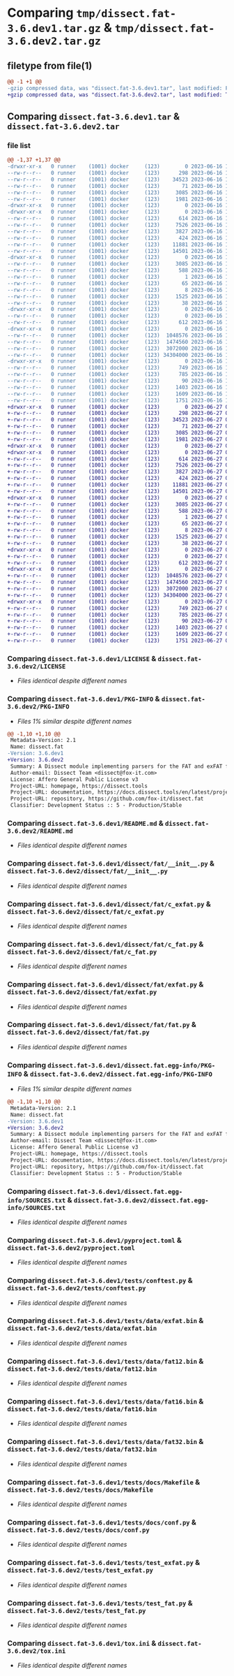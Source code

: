 # Comparing `tmp/dissect.fat-3.6.dev1.tar.gz` & `tmp/dissect.fat-3.6.dev2.tar.gz`

## filetype from file(1)

```diff
@@ -1 +1 @@
-gzip compressed data, was "dissect.fat-3.6.dev1.tar", last modified: Fri Jun 16 12:49:54 2023, max compression
+gzip compressed data, was "dissect.fat-3.6.dev2.tar", last modified: Tue Jun 27 07:49:12 2023, max compression
```

## Comparing `dissect.fat-3.6.dev1.tar` & `dissect.fat-3.6.dev2.tar`

### file list

```diff
@@ -1,37 +1,37 @@
-drwxr-xr-x   0 runner    (1001) docker     (123)        0 2023-06-16 12:49:54.508628 dissect.fat-3.6.dev1/
--rw-r--r--   0 runner    (1001) docker     (123)      298 2023-06-16 12:49:36.000000 dissect.fat-3.6.dev1/COPYRIGHT
--rw-r--r--   0 runner    (1001) docker     (123)    34523 2023-06-16 12:49:36.000000 dissect.fat-3.6.dev1/LICENSE
--rw-r--r--   0 runner    (1001) docker     (123)       71 2023-06-16 12:49:36.000000 dissect.fat-3.6.dev1/MANIFEST.in
--rw-r--r--   0 runner    (1001) docker     (123)     3085 2023-06-16 12:49:54.508628 dissect.fat-3.6.dev1/PKG-INFO
--rw-r--r--   0 runner    (1001) docker     (123)     1981 2023-06-16 12:49:36.000000 dissect.fat-3.6.dev1/README.md
-drwxr-xr-x   0 runner    (1001) docker     (123)        0 2023-06-16 12:49:54.432628 dissect.fat-3.6.dev1/dissect/
-drwxr-xr-x   0 runner    (1001) docker     (123)        0 2023-06-16 12:49:54.440628 dissect.fat-3.6.dev1/dissect/fat/
--rw-r--r--   0 runner    (1001) docker     (123)      614 2023-06-16 12:49:36.000000 dissect.fat-3.6.dev1/dissect/fat/__init__.py
--rw-r--r--   0 runner    (1001) docker     (123)     7526 2023-06-16 12:49:36.000000 dissect.fat-3.6.dev1/dissect/fat/c_exfat.py
--rw-r--r--   0 runner    (1001) docker     (123)     3827 2023-06-16 12:49:36.000000 dissect.fat-3.6.dev1/dissect/fat/c_fat.py
--rw-r--r--   0 runner    (1001) docker     (123)      424 2023-06-16 12:49:36.000000 dissect.fat-3.6.dev1/dissect/fat/exceptions.py
--rw-r--r--   0 runner    (1001) docker     (123)    11881 2023-06-16 12:49:36.000000 dissect.fat-3.6.dev1/dissect/fat/exfat.py
--rw-r--r--   0 runner    (1001) docker     (123)    14501 2023-06-16 12:49:36.000000 dissect.fat-3.6.dev1/dissect/fat/fat.py
-drwxr-xr-x   0 runner    (1001) docker     (123)        0 2023-06-16 12:49:54.436628 dissect.fat-3.6.dev1/dissect.fat.egg-info/
--rw-r--r--   0 runner    (1001) docker     (123)     3085 2023-06-16 12:49:54.000000 dissect.fat-3.6.dev1/dissect.fat.egg-info/PKG-INFO
--rw-r--r--   0 runner    (1001) docker     (123)      588 2023-06-16 12:49:54.000000 dissect.fat-3.6.dev1/dissect.fat.egg-info/SOURCES.txt
--rw-r--r--   0 runner    (1001) docker     (123)        1 2023-06-16 12:49:54.000000 dissect.fat-3.6.dev1/dissect.fat.egg-info/dependency_links.txt
--rw-r--r--   0 runner    (1001) docker     (123)       65 2023-06-16 12:49:54.000000 dissect.fat-3.6.dev1/dissect.fat.egg-info/requires.txt
--rw-r--r--   0 runner    (1001) docker     (123)        8 2023-06-16 12:49:54.000000 dissect.fat-3.6.dev1/dissect.fat.egg-info/top_level.txt
--rw-r--r--   0 runner    (1001) docker     (123)     1525 2023-06-16 12:49:41.000000 dissect.fat-3.6.dev1/pyproject.toml
--rw-r--r--   0 runner    (1001) docker     (123)       38 2023-06-16 12:49:54.508628 dissect.fat-3.6.dev1/setup.cfg
-drwxr-xr-x   0 runner    (1001) docker     (123)        0 2023-06-16 12:49:54.444628 dissect.fat-3.6.dev1/tests/
--rw-r--r--   0 runner    (1001) docker     (123)        0 2023-06-16 12:49:36.000000 dissect.fat-3.6.dev1/tests/__init__.py
--rw-r--r--   0 runner    (1001) docker     (123)      612 2023-06-16 12:49:36.000000 dissect.fat-3.6.dev1/tests/conftest.py
-drwxr-xr-x   0 runner    (1001) docker     (123)        0 2023-06-16 12:49:54.452628 dissect.fat-3.6.dev1/tests/data/
--rw-r--r--   0 runner    (1001) docker     (123)  1048576 2023-06-16 12:49:36.000000 dissect.fat-3.6.dev1/tests/data/exfat.bin
--rw-r--r--   0 runner    (1001) docker     (123)  1474560 2023-06-16 12:49:36.000000 dissect.fat-3.6.dev1/tests/data/fat12.bin
--rw-r--r--   0 runner    (1001) docker     (123)  3072000 2023-06-16 12:49:36.000000 dissect.fat-3.6.dev1/tests/data/fat16.bin
--rw-r--r--   0 runner    (1001) docker     (123) 34304000 2023-06-16 12:49:36.000000 dissect.fat-3.6.dev1/tests/data/fat32.bin
-drwxr-xr-x   0 runner    (1001) docker     (123)        0 2023-06-16 12:49:54.508628 dissect.fat-3.6.dev1/tests/docs/
--rw-r--r--   0 runner    (1001) docker     (123)      749 2023-06-16 12:49:36.000000 dissect.fat-3.6.dev1/tests/docs/Makefile
--rw-r--r--   0 runner    (1001) docker     (123)      785 2023-06-16 12:49:36.000000 dissect.fat-3.6.dev1/tests/docs/conf.py
--rw-r--r--   0 runner    (1001) docker     (123)       90 2023-06-16 12:49:36.000000 dissect.fat-3.6.dev1/tests/docs/index.rst
--rw-r--r--   0 runner    (1001) docker     (123)     1403 2023-06-16 12:49:36.000000 dissect.fat-3.6.dev1/tests/test_exfat.py
--rw-r--r--   0 runner    (1001) docker     (123)     1609 2023-06-16 12:49:36.000000 dissect.fat-3.6.dev1/tests/test_fat.py
--rw-r--r--   0 runner    (1001) docker     (123)     1751 2023-06-16 12:49:36.000000 dissect.fat-3.6.dev1/tox.ini
+drwxr-xr-x   0 runner    (1001) docker     (123)        0 2023-06-27 07:49:12.795500 dissect.fat-3.6.dev2/
+-rw-r--r--   0 runner    (1001) docker     (123)      298 2023-06-27 07:48:50.000000 dissect.fat-3.6.dev2/COPYRIGHT
+-rw-r--r--   0 runner    (1001) docker     (123)    34523 2023-06-27 07:48:50.000000 dissect.fat-3.6.dev2/LICENSE
+-rw-r--r--   0 runner    (1001) docker     (123)       71 2023-06-27 07:48:50.000000 dissect.fat-3.6.dev2/MANIFEST.in
+-rw-r--r--   0 runner    (1001) docker     (123)     3085 2023-06-27 07:49:12.795500 dissect.fat-3.6.dev2/PKG-INFO
+-rw-r--r--   0 runner    (1001) docker     (123)     1981 2023-06-27 07:48:50.000000 dissect.fat-3.6.dev2/README.md
+drwxr-xr-x   0 runner    (1001) docker     (123)        0 2023-06-27 07:49:12.743500 dissect.fat-3.6.dev2/dissect/
+drwxr-xr-x   0 runner    (1001) docker     (123)        0 2023-06-27 07:49:12.747500 dissect.fat-3.6.dev2/dissect/fat/
+-rw-r--r--   0 runner    (1001) docker     (123)      614 2023-06-27 07:48:50.000000 dissect.fat-3.6.dev2/dissect/fat/__init__.py
+-rw-r--r--   0 runner    (1001) docker     (123)     7526 2023-06-27 07:48:50.000000 dissect.fat-3.6.dev2/dissect/fat/c_exfat.py
+-rw-r--r--   0 runner    (1001) docker     (123)     3827 2023-06-27 07:48:50.000000 dissect.fat-3.6.dev2/dissect/fat/c_fat.py
+-rw-r--r--   0 runner    (1001) docker     (123)      424 2023-06-27 07:48:50.000000 dissect.fat-3.6.dev2/dissect/fat/exceptions.py
+-rw-r--r--   0 runner    (1001) docker     (123)    11881 2023-06-27 07:48:50.000000 dissect.fat-3.6.dev2/dissect/fat/exfat.py
+-rw-r--r--   0 runner    (1001) docker     (123)    14501 2023-06-27 07:48:50.000000 dissect.fat-3.6.dev2/dissect/fat/fat.py
+drwxr-xr-x   0 runner    (1001) docker     (123)        0 2023-06-27 07:49:12.747500 dissect.fat-3.6.dev2/dissect.fat.egg-info/
+-rw-r--r--   0 runner    (1001) docker     (123)     3085 2023-06-27 07:49:12.000000 dissect.fat-3.6.dev2/dissect.fat.egg-info/PKG-INFO
+-rw-r--r--   0 runner    (1001) docker     (123)      588 2023-06-27 07:49:12.000000 dissect.fat-3.6.dev2/dissect.fat.egg-info/SOURCES.txt
+-rw-r--r--   0 runner    (1001) docker     (123)        1 2023-06-27 07:49:12.000000 dissect.fat-3.6.dev2/dissect.fat.egg-info/dependency_links.txt
+-rw-r--r--   0 runner    (1001) docker     (123)       65 2023-06-27 07:49:12.000000 dissect.fat-3.6.dev2/dissect.fat.egg-info/requires.txt
+-rw-r--r--   0 runner    (1001) docker     (123)        8 2023-06-27 07:49:12.000000 dissect.fat-3.6.dev2/dissect.fat.egg-info/top_level.txt
+-rw-r--r--   0 runner    (1001) docker     (123)     1525 2023-06-27 07:48:59.000000 dissect.fat-3.6.dev2/pyproject.toml
+-rw-r--r--   0 runner    (1001) docker     (123)       38 2023-06-27 07:49:12.795500 dissect.fat-3.6.dev2/setup.cfg
+drwxr-xr-x   0 runner    (1001) docker     (123)        0 2023-06-27 07:49:12.747500 dissect.fat-3.6.dev2/tests/
+-rw-r--r--   0 runner    (1001) docker     (123)        0 2023-06-27 07:48:50.000000 dissect.fat-3.6.dev2/tests/__init__.py
+-rw-r--r--   0 runner    (1001) docker     (123)      612 2023-06-27 07:48:50.000000 dissect.fat-3.6.dev2/tests/conftest.py
+drwxr-xr-x   0 runner    (1001) docker     (123)        0 2023-06-27 07:49:12.755500 dissect.fat-3.6.dev2/tests/data/
+-rw-r--r--   0 runner    (1001) docker     (123)  1048576 2023-06-27 07:48:50.000000 dissect.fat-3.6.dev2/tests/data/exfat.bin
+-rw-r--r--   0 runner    (1001) docker     (123)  1474560 2023-06-27 07:48:50.000000 dissect.fat-3.6.dev2/tests/data/fat12.bin
+-rw-r--r--   0 runner    (1001) docker     (123)  3072000 2023-06-27 07:48:50.000000 dissect.fat-3.6.dev2/tests/data/fat16.bin
+-rw-r--r--   0 runner    (1001) docker     (123) 34304000 2023-06-27 07:48:50.000000 dissect.fat-3.6.dev2/tests/data/fat32.bin
+drwxr-xr-x   0 runner    (1001) docker     (123)        0 2023-06-27 07:49:12.791500 dissect.fat-3.6.dev2/tests/docs/
+-rw-r--r--   0 runner    (1001) docker     (123)      749 2023-06-27 07:48:50.000000 dissect.fat-3.6.dev2/tests/docs/Makefile
+-rw-r--r--   0 runner    (1001) docker     (123)      785 2023-06-27 07:48:50.000000 dissect.fat-3.6.dev2/tests/docs/conf.py
+-rw-r--r--   0 runner    (1001) docker     (123)       90 2023-06-27 07:48:50.000000 dissect.fat-3.6.dev2/tests/docs/index.rst
+-rw-r--r--   0 runner    (1001) docker     (123)     1403 2023-06-27 07:48:50.000000 dissect.fat-3.6.dev2/tests/test_exfat.py
+-rw-r--r--   0 runner    (1001) docker     (123)     1609 2023-06-27 07:48:50.000000 dissect.fat-3.6.dev2/tests/test_fat.py
+-rw-r--r--   0 runner    (1001) docker     (123)     1751 2023-06-27 07:48:50.000000 dissect.fat-3.6.dev2/tox.ini
```

### Comparing `dissect.fat-3.6.dev1/LICENSE` & `dissect.fat-3.6.dev2/LICENSE`

 * *Files identical despite different names*

### Comparing `dissect.fat-3.6.dev1/PKG-INFO` & `dissect.fat-3.6.dev2/PKG-INFO`

 * *Files 1% similar despite different names*

```diff
@@ -1,10 +1,10 @@
 Metadata-Version: 2.1
 Name: dissect.fat
-Version: 3.6.dev1
+Version: 3.6.dev2
 Summary: A Dissect module implementing parsers for the FAT and exFAT file systems, commonly used on flash memory based storage devices and UEFI partitions
 Author-email: Dissect Team <dissect@fox-it.com>
 License: Affero General Public License v3
 Project-URL: homepage, https://dissect.tools
 Project-URL: documentation, https://docs.dissect.tools/en/latest/projects/dissect.fat
 Project-URL: repository, https://github.com/fox-it/dissect.fat
 Classifier: Development Status :: 5 - Production/Stable
```

### Comparing `dissect.fat-3.6.dev1/README.md` & `dissect.fat-3.6.dev2/README.md`

 * *Files identical despite different names*

### Comparing `dissect.fat-3.6.dev1/dissect/fat/__init__.py` & `dissect.fat-3.6.dev2/dissect/fat/__init__.py`

 * *Files identical despite different names*

### Comparing `dissect.fat-3.6.dev1/dissect/fat/c_exfat.py` & `dissect.fat-3.6.dev2/dissect/fat/c_exfat.py`

 * *Files identical despite different names*

### Comparing `dissect.fat-3.6.dev1/dissect/fat/c_fat.py` & `dissect.fat-3.6.dev2/dissect/fat/c_fat.py`

 * *Files identical despite different names*

### Comparing `dissect.fat-3.6.dev1/dissect/fat/exfat.py` & `dissect.fat-3.6.dev2/dissect/fat/exfat.py`

 * *Files identical despite different names*

### Comparing `dissect.fat-3.6.dev1/dissect/fat/fat.py` & `dissect.fat-3.6.dev2/dissect/fat/fat.py`

 * *Files identical despite different names*

### Comparing `dissect.fat-3.6.dev1/dissect.fat.egg-info/PKG-INFO` & `dissect.fat-3.6.dev2/dissect.fat.egg-info/PKG-INFO`

 * *Files 1% similar despite different names*

```diff
@@ -1,10 +1,10 @@
 Metadata-Version: 2.1
 Name: dissect.fat
-Version: 3.6.dev1
+Version: 3.6.dev2
 Summary: A Dissect module implementing parsers for the FAT and exFAT file systems, commonly used on flash memory based storage devices and UEFI partitions
 Author-email: Dissect Team <dissect@fox-it.com>
 License: Affero General Public License v3
 Project-URL: homepage, https://dissect.tools
 Project-URL: documentation, https://docs.dissect.tools/en/latest/projects/dissect.fat
 Project-URL: repository, https://github.com/fox-it/dissect.fat
 Classifier: Development Status :: 5 - Production/Stable
```

### Comparing `dissect.fat-3.6.dev1/dissect.fat.egg-info/SOURCES.txt` & `dissect.fat-3.6.dev2/dissect.fat.egg-info/SOURCES.txt`

 * *Files identical despite different names*

### Comparing `dissect.fat-3.6.dev1/pyproject.toml` & `dissect.fat-3.6.dev2/pyproject.toml`

 * *Files identical despite different names*

### Comparing `dissect.fat-3.6.dev1/tests/conftest.py` & `dissect.fat-3.6.dev2/tests/conftest.py`

 * *Files identical despite different names*

### Comparing `dissect.fat-3.6.dev1/tests/data/exfat.bin` & `dissect.fat-3.6.dev2/tests/data/exfat.bin`

 * *Files identical despite different names*

### Comparing `dissect.fat-3.6.dev1/tests/data/fat12.bin` & `dissect.fat-3.6.dev2/tests/data/fat12.bin`

 * *Files identical despite different names*

### Comparing `dissect.fat-3.6.dev1/tests/data/fat16.bin` & `dissect.fat-3.6.dev2/tests/data/fat16.bin`

 * *Files identical despite different names*

### Comparing `dissect.fat-3.6.dev1/tests/data/fat32.bin` & `dissect.fat-3.6.dev2/tests/data/fat32.bin`

 * *Files identical despite different names*

### Comparing `dissect.fat-3.6.dev1/tests/docs/Makefile` & `dissect.fat-3.6.dev2/tests/docs/Makefile`

 * *Files identical despite different names*

### Comparing `dissect.fat-3.6.dev1/tests/docs/conf.py` & `dissect.fat-3.6.dev2/tests/docs/conf.py`

 * *Files identical despite different names*

### Comparing `dissect.fat-3.6.dev1/tests/test_exfat.py` & `dissect.fat-3.6.dev2/tests/test_exfat.py`

 * *Files identical despite different names*

### Comparing `dissect.fat-3.6.dev1/tests/test_fat.py` & `dissect.fat-3.6.dev2/tests/test_fat.py`

 * *Files identical despite different names*

### Comparing `dissect.fat-3.6.dev1/tox.ini` & `dissect.fat-3.6.dev2/tox.ini`

 * *Files identical despite different names*


